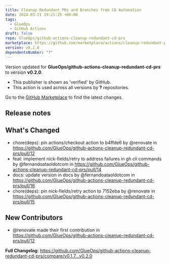 ```yaml
---
title: Cleanup Redundant PRs and Branches from CD Automation
date: 2024-03-21 19:21:25 +00:00
tags:
  - GlueOps
  - GitHub Actions
draft: false
repo: GlueOps/github-actions-cleanup-redundant-cd-prs
marketplace: https://github.com/marketplace/actions/cleanup-redundant-prs-and-branches-from-cd-automation
version: v0.2.0
dependentsNumber: "?"
---
```



Version updated for **GlueOps/github-actions-cleanup-redundant-cd-prs** to version **v0.2.0**.
- This publisher is shown as 'verified' by GitHub.
- This action is used across all versions by **?** repositories.

Go to the [GitHub Marketplace](https://github.com/marketplace/actions/cleanup-redundant-prs-and-branches-from-cd-automation) to find the latest changes.

## Release notes

## What's Changed
* chore(deps): pin actions/checkout action to b4ffde6 by @renovate in https://github.com/GlueOps/github-actions-cleanup-redundant-cd-prs/pull/12
* feat: implement nick-fields/retry to address failures in gh cli commands by @fernandoataoldotcom in https://github.com/GlueOps/github-actions-cleanup-redundant-cd-prs/pull/14
* docs: update version in docs by @fernandoataoldotcom in https://github.com/GlueOps/github-actions-cleanup-redundant-cd-prs/pull/16
* chore(deps): pin nick-fields/retry action to 7152eba by @renovate in https://github.com/GlueOps/github-actions-cleanup-redundant-cd-prs/pull/15

## New Contributors
* @renovate made their first contribution in https://github.com/GlueOps/github-actions-cleanup-redundant-cd-prs/pull/12

**Full Changelog**: https://github.com/GlueOps/github-actions-cleanup-redundant-cd-prs/compare/v0.1.7...v0.2.0
